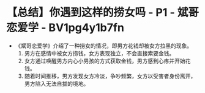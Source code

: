 # 【总结】你遇到这样的捞女吗 - P1 - 斌哥恋爱学 - BV1pg4y1b7fn

-   《斌哥恋爱学》介绍了一种捞女的情况，即男方花钱却被女方拉黑的现象。
    1.  男方在感情中被女方捞钱，女方表现独立，不会直接索要金钱。
    2.  女方通过唤醒男方内心小男孩的方式获取金钱，男方感到心疼并开始花钱。
    3.  随着时间推移，男方发现女方冷淡，争吵频繁，女方以受害者身份离开，男方陷入无法自拔的境地。